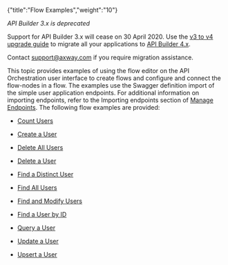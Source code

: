 {"title":"Flow Examples","weight":"10"}

*API Builder 3.x is deprecated*

Support for API Builder 3.x will cease on 30 April 2020. Use the [v3 to v4 upgrade guide](https://docs.axway.com/bundle/API_Builder_4x_allOS_en/page/api_builder_v3_to_v4_upgrade_guide.html) to migrate all your applications to [API Builder 4.x](https://docs.axway.com/bundle/API_Builder_4x_allOS_en/page/api_builder_getting_started_guide.html).

Contact [support@axway.com](mailto:support@axway.com) if you require migration assistance.

This topic provides examples of using the flow editor on the API Orchestration user interface to create flows and configure and connect the flow-nodes in a flow. The examples use the Swagger definition import of the simple user application endpoints. For additional information on importing endpoints, refer to the Importing endpoints section of [Manage Endpoints](/docs/appc/Axway_API_Builder/API_Builder/API_Builder_Developer_Guide/API_Builder_Flows/Manage_Endpoints/). The following flow examples are provided:

* [Count Users](/docs/appc/Axway_API_Builder/API_Builder/API_Builder_Developer_Guide/API_Builder_Flows/Manage_Flows/Flow_Examples/Count_Users/)

* [Create a User](/docs/appc/Axway_API_Builder/API_Builder/API_Builder_Developer_Guide/API_Builder_Flows/Manage_Flows/Flow_Examples/Create_a_User/)

* [Delete All Users](/docs/appc/Axway_API_Builder/API_Builder/API_Builder_Developer_Guide/API_Builder_Flows/Manage_Flows/Flow_Examples/Delete_All_Users/)

* [Delete a User](/docs/appc/Axway_API_Builder/API_Builder/API_Builder_Developer_Guide/API_Builder_Flows/Manage_Flows/Flow_Examples/Delete_a_User/)

* [Find a Distinct User](/docs/appc/Axway_API_Builder/API_Builder/API_Builder_Developer_Guide/API_Builder_Flows/Manage_Flows/Flow_Examples/Find_a_Distinct_User/)

* [Find All Users](/docs/appc/Axway_API_Builder/API_Builder/API_Builder_Developer_Guide/API_Builder_Flows/Manage_Flows/Flow_Examples/Find_All_Users/)

* [Find and Modify Users](/docs/appc/Axway_API_Builder/API_Builder/API_Builder_Developer_Guide/API_Builder_Flows/Manage_Flows/Flow_Examples/Find_and_Modify_Users/)

* [Find a User by ID](/docs/appc/Axway_API_Builder/API_Builder/API_Builder_Developer_Guide/API_Builder_Flows/Manage_Flows/Flow_Examples/Find_a_User_by_ID/)

* [Query a User](/docs/appc/Axway_API_Builder/API_Builder/API_Builder_Developer_Guide/API_Builder_Flows/Manage_Flows/Flow_Examples/Query_a_User/)

* [Update a User](/docs/appc/Axway_API_Builder/API_Builder/API_Builder_Developer_Guide/API_Builder_Flows/Manage_Flows/Flow_Examples/Update_a_User/)

* [Upsert a User](/docs/appc/Axway_API_Builder/API_Builder/API_Builder_Developer_Guide/API_Builder_Flows/Manage_Flows/Flow_Examples/Upsert_a_User/)
